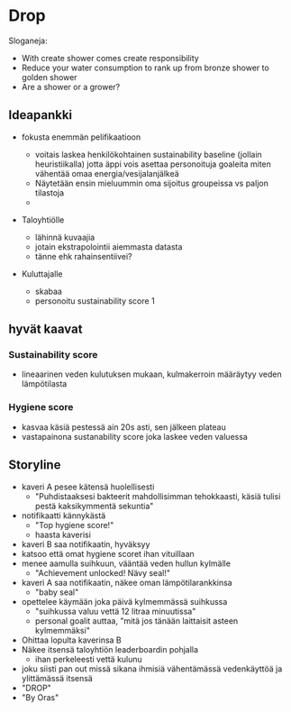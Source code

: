 # Drop

Sloganeja:

-   With create shower comes create responsibility
-   Reduce your water consumption to rank up from bronze shower to golden shower
-   Are a shower or a grower?

## Ideapankki

-   fokusta enemmän pelifikaatioon

    -   voitais laskea henkilökohtainen sustainability baseline (jollain heuristiikalla) jotta äppi vois asettaa personoituja goaleita miten vähentää omaa energia/vesijalanjälkeä
    -   Näytetään ensin mieluummin oma sijoitus groupeissa vs paljon tilastoja
    -

-   Taloyhtiölle

    -   lähinnä kuvaajia
    -   jotain ekstrapolointii aiemmasta datasta
    -   tänne ehk rahainsentiivei?

-   Kuluttajalle
    -   skabaa
    -   personoitu sustainability score
        1

## hyvät kaavat

### Sustainability score

-   lineaarinen veden kulutuksen mukaan, kulmakerroin määräytyy veden lämpötilasta

### Hygiene score

-   kasvaa käsiä pestessä ain 20s asti, sen jälkeen plateau
-   vastapainona sustanability score joka laskee veden valuessa

## Storyline

-   kaveri A pesee kätensä huolellisesti
    -   "Puhdistaaksesi bakteerit mahdollisimman tehokkaasti, käsiä tulisi pestä kaksikymmentä sekuntia"
-   notifikaatti kännykästä
    -   "Top hygiene score!"
    -   haasta kaverisi
-   kaveri B saa notifikaatin, hyväksyy
-   katsoo että omat hygiene scoret ihan vituillaan
-   menee aamulla suihkuun, vääntää veden hullun kylmälle
    -   "Achievement unlocked! Nävy seal!"
-   kaveri A saa notifikaatin, näkee oman lämpötilarankkinsa
    -   "baby seal"
-   opettelee käymään joka päivä kylmemmässä suihkussa
    -   "suihkussa valuu vettä 12 litraa minuutissa"
    -   personal goalit auttaa, "mitä jos tänään laittaisit asteen kylmemmäksi"
-   Ohittaa lopulta kaverinsa B
-   Näkee itsensä taloyhtiön leaderboardin pohjalla
    -   ihan perkeleesti vettä kulunu
-   joku siisti pan out missä sikana ihmisiä vähentämässä vedenkäyttöä ja ylittämässä itsensä
-   "DROP"
-   "By Oras"

